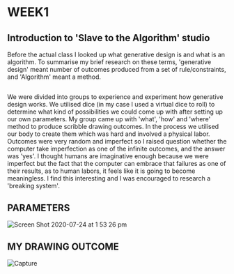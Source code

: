 # WEEK1

## Introduction to 'Slave to the Algorithm' studio

Before the actual class I looked up what generative design is and what is an algorithm. To summarise my brief research on these terms, 'generative design' meant number of outcomes produced from a set of rule/constraints, and 'Algorithm' meant a method.
##
We were divided into groups to experience and experiment how generative design works. We utilised dice (in my case I used a virtual dice to roll) to determine what kind of possibilities we could come up with after setting up our own parameters. My group came up with 'what', 'how' and 'where' method to produce scribble drawing outcomes. In the process we utilised our body to create them which was hard and involved a physical labor. Outcomes were very random and imperfect so I raised question whether the computer take imperfection as one of the infinite outcomes, and the answer was 'yes'. I thought humans are imaginative enough because we were imperfect but the fact that the computer can embrace that failures as one of their results, as to human labors, it feels like it is going to become meaningless. I find this interesting and I was encouraged to research a 'breaking system'.
##
## PARAMETERS
![Screen Shot 2020-07-24 at 1 53 26 pm](https://user-images.githubusercontent.com/68723268/96386273-4fdd0580-11e5-11eb-9b62-f6a752f6b637.jpg)
##
## MY DRAWING OUTCOME
![Capture](https://user-images.githubusercontent.com/68723268/96386386-5455ee00-11e6-11eb-90b1-39dc6b4abbe8.jpeg)
